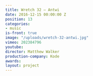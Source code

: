 ```yaml
---
title: Wretch 32 — Antwi
date: 2016-12-15 00:00:00 Z
position: 13
categories:
- music
is-front: true
image: "/uploads/wretch-32-antwi.jpg"
vimeo: 202384796
youtube: 
director: Matthew Walker
production-company: Kode
awards: 
layout: project
---
```


